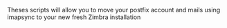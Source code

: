 Theses scripts will allow you to move your postfix account and mails using imapsync to your new fresh Zimbra installation
